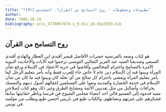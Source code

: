 ```yaml
---
title: "*مطبوعات ومخطوطات : روح التسامح من القرآن*. المقتبس 1(9)"
author: 
date: 1906-10-19
bibliography: oclc_4770057679-i_9-div_18.d1e3559.bib
---
```




##  روح التسامح من القرآن 


 هو كتاب وضعه بالفرنسية حضرات الأفاضل قيصر أفندي ابن العطار والهادي أفندي السبعي وصديقنا السيد عبد العزيز الثعالبي التونسي ترجموا فيه الآيات والأحاديث النبوية   الآمرة بالتسامح واحترام المخالفين وأفاضوا في حرية الاعتقاد في الإسلام ورفع شأن المرأة وبينوا فيه أن الإسلام دين عام لا خاص جاء للعرب فقط وأنه يأمر بتعليم الرجل كما يأمر بتعليم المرأة ويقضي باحترام كل صالح من أي نخلة كان وبينوا فيه ما كان من شأن الإسلام في خدمة الحضارة والمدنية ونعوا على المسلمين إغفالهم أصول دينهم والتمسك بخرافات وأضاليل من مثل تقديس الأئمة ومشايخ الطرق وغير ذلك وهو كتاب إصلاحي مفيد قدموه إلى المسيو فالي  أحد  أعضاء مجلس الشيوخ في فرنسا وناظر حقانيتها سابقاً فشكرهم على غيرتهم ونشاطهم. والكتاب طبع في باريس أحسن طبع ويطلب من مؤلفيه في تونس. 
